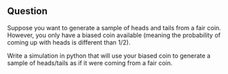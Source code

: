 ## Question
Suppose you want to generate a sample of heads and tails from a fair coin. However, you only have a biased coin available (meaning the probability of coming up with heads is different than 1/2).

Write a simulation in python that will use your biased coin to generate a sample of heads/tails as if it were coming from a fair coin.

<!-- ## Solution
[Click here](https://colab.research.google.com/drive/1xUDx7GqbzvJMjG9Wp-Dt8Fp1isdIH7yZ) to view this solution in an interactive Colab (Jupyter) notebook.

```
from random import random
# first, we can set up a coin with an arbitrary bias, 0.3 in this case.
# here the coin will return 1 with probability 0.3
def biasedCoin():
   return int(random() < 0.3)
# for example, if we try the following
# we'll get a number that is around 30,000 (0.3 *100k)
sum(biasedCoin() for i in range(100000));
```

Here, we can see the output is approximately 30k:
30191

Now, we can set up our function to turn the biased coin into a fair coin toss. If we have a biased coin, we can simulate a fair coin by tossing pairs of the biased coins until the two results are different. Given that we have different results, the probability that the first is “heads” and the second is “tails” is the same as the probability of “tails” then “heads”. So if we simply return the value of the first coin, we will get “heads” or “tails” with the same probability, i.e. 1/2.

```
def fairCoin(biasedCoin):
   coin1, coin2 = 0,0
   while coin1 == coin2:
      coin1, coin2 = biasedCoin(), biasedCoin()
   # Once the coin values are different, return the value of the first coin
   return coin1

# run simulation of 100k tosses, to check if
# we're approximately at a 50% 'fair' distribution
sum(fairCoin(biasedCoin) for i in range(100000))
```

Here, we can see the output is approximately 50%: 49,910/100,000 -->
